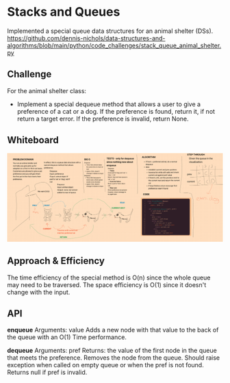 # Stacks and Queues

Implemented a special queue data structures for an animal shelter (DSs).
https://github.com/dennis-nichols/data-structures-and-algorithms/blob/main/python/code_challenges/stack_queue_animal_shelter.py

## Challenge

For the animal shelter class:

- Implement a special dequeue method that allows a user to give a preference of a cat or a dog. If the preference is found, return it, if not return a target error. If the preference is invalid, return None.

## Whiteboard

![](stack-queue-animal-shelter.png)

## Approach & Efficiency

The time efficiency of the special method is O(n) since the whole queue may need to be traversed.
The space efficiency is O(1) since it doesn't change with the input.

## API

**enqueue**
Arguments: value
Adds a new node with that value to the back of the queue with an O(1) Time performance.

**dequeue**
Arguments: pref
Returns: the value of the first node in the queue that meets the preference.
Removes the node from the queue.
Should raise exception when called on empty queue or when the pref is not found.
Returns null if pref is invalid.
